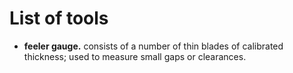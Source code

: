 # List of tools

- **feeler gauge.** consists of a number of thin blades of calibrated thickness; used to measure small gaps or clearances.
